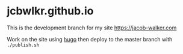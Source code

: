 # jcbwlkr.github.io

This is the development branch for my site https://jacob-walker.com

Work on the site using [hugo](https://gohugo.io) then deploy to the master
branch with `./publish.sh`
